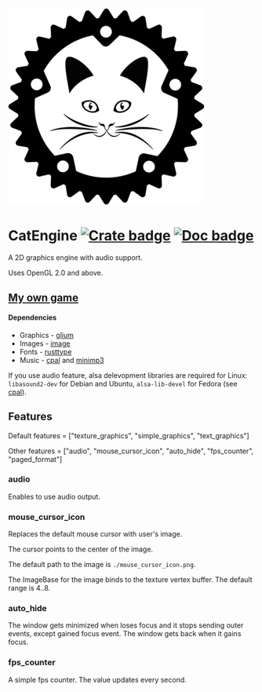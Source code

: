 # ![logo](https://github.com/Clomance/CatEngine/raw/master/logo_400x400.png)

# CatEngine [![Crate badge]][crates.io] [![Doc badge]][doc.rs]

[Crate badge]:http://meritbadge.herokuapp.com/cat_engine
[crates.io]:https://crates.io/crates/cat_engine

[Doc badge]:https://img.shields.io/badge/documentation-doc.rs-green
[doc.rs]:https://docs.rs/cat_engine/


A 2D graphics engine with audio support.

Uses OpenGL 2.0 and above.

## [My own game](https://github.com/Clomance/Visual-Novel)




#### Dependencies
 - Graphics - [glium](https://github.com/glium/glium)
 - Images - [image](https://github.com/image-rs/image)
 - Fonts - [rusttype](https://gitlab.redox-os.org/redox-os/rusttype)
 - Music - [cpal](https://github.com/RustAudio/cpal) and [minimp3](https://github.com/germangb/minimp3-rs)

If you use audio feature, alsa delevopment libraries are required for Linux: `libasound2-dev` for Debian and Ubuntu, `alsa-lib-devel` for Fedora (see [cpal](https://github.com/RustAudio/cpal)).

## Features

Default features = ["texture_graphics", "simple_graphics", "text_graphics"]

Other features = ["audio", "mouse_cursor_icon", "auto_hide", "fps_counter", "paged_format"]

### audio

Enables to use audio output.

### mouse_cursor_icon

Replaces the default mouse cursor with user's image.

The cursor points to the center of the image.

The default path to the image is `./mouse_cursor_icon.png`.

The ImageBase for the image binds to the texture vertex buffer.
The default range is 4..8.

### auto_hide

The window gets minimized when loses focus and
it stops sending outer events, except gained focus event.
The window gets back when it gains focus.

### fps_counter

A simple fps counter. The value updates every second.